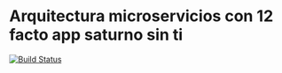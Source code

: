 # Arquitectura microservicios con 12 facto app saturno sin ti


[![Build Status](https://travis-ci.org/YudithYulida/ProjectP.svg?branch=master)](https://travis-ci.org/YudithYulida/ProjectP)
